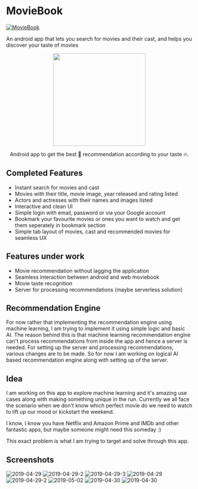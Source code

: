 # MovieBook

[![MovieBook](https://img.shields.io/badge/Pradyuman7-MovieBook-seagreen.svg?style=flat)](https://github.com/Pradyuman7/MovieBook)

An android app that lets you search for movies and their cast, and helps you discover your taste of movies

<p align="center">
  <img width="250" height="250" src="https://user-images.githubusercontent.com/41565823/52389948-528dda80-2a96-11e9-900d-75d4ec0dbeaf.png">
</p>
<p align="center">
  Android app to get the best 🎥 recommendation according to your taste 🔥</a>.
</p>


## Completed Features
- Instant search for movies and cast
- Movies with their title, movie image, year released and rating listed
- Actors and actresses with their names and images listed
- Interactive and clean UI
- Simple login with email, password or via your Google account
- Bookmark your favourite movies or ones you want to watch and get them seperately in bookmark section
- Simple tab layout of movies, cast and recommended movies for seamless UX

## Features under work
- Movie recommendation without lagging the application
- Seamless interaction between android and web moviebook
- Movie taste recognition
- Server for processing recommendations (maybe serverless solution)

## Recommendation Engine
For now rather that implementing the recommendation engine using machine learning, I am trying to implement it using simple logic and basic AI. The reason behind this is that machine learning recommendation engine can't process recommendations from inside the app and hence a server is needed. For setting up the server and processing recommendations, various changes are to be made. So for now I am working on logical AI based recommendation engine along with setting up of the server.

## Idea

I am working on this app to explore machine learning and it's amazing use cases along with making something unique in the run. Currently we all face the scenario when we don't know which perfect movie do we need to watch to lift up our mood or kickstart the weekend.

I know, I know you have Netflix and Amazon Prime and IMDb and other fantastic apps, but maybe someone might need this someday :)

This exact problem is what I am trying to target and solve through this app.


## Screenshots
![2019-04-29](https://user-images.githubusercontent.com/41565823/56885728-72b5b000-6a6d-11e9-9c89-dfbaed356656.jpg)
![2019-04-29-2](https://user-images.githubusercontent.com/41565823/56885729-72b5b000-6a6d-11e9-9e1a-91745f1451d9.jpg)
![2019-04-29-3](https://user-images.githubusercontent.com/41565823/56885730-734e4680-6a6d-11e9-8ea6-4a2b210a88ec.jpg)
![2019-04-29](https://user-images.githubusercontent.com/41565823/56940998-e7422a80-6b11-11e9-9324-b0bfc050d40e.jpg)
![2019-04-29-2](https://user-images.githubusercontent.com/41565823/56940999-e7422a80-6b11-11e9-9339-09c0f9b5731a.jpg)
![2019-05-02](https://user-images.githubusercontent.com/41565823/57063572-01236f00-6cc4-11e9-80d8-0dd926df650a.jpg)
![2019-04-30](https://user-images.githubusercontent.com/41565823/56959096-98fe4d00-6b4c-11e9-8db7-a0ca7158d26c.jpg)
![2019-04-30](https://user-images.githubusercontent.com/41565823/59245233-10c59a00-8c18-11e9-9b49-878e014cb703.jpg)

